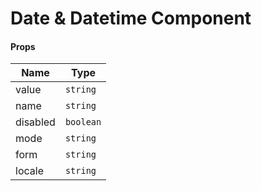 # Date & Datetime Component

#### Props

| Name          | Type          | 
| ------------- |-------------- | 
| value         | `string`      |
| name          | `string`      |
| disabled      | `boolean`     |
| mode          | `string`      |
| form          | `string`      |
| locale        | `string`      |
